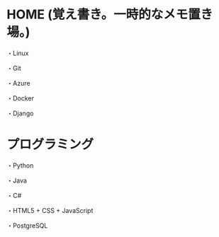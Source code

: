 # HOME (覚え書き。一時的なメモ置き場。)
・Linux

・Git

・Azure

・Docker

・Django

# プログラミング
・Python
  
・Java

・C#

・HTML5 + CSS + JavaScript

・PostgreSQL


